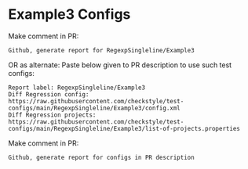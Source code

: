 # Example3 Configs
Make comment in PR:
```
Github, generate report for RegexpSingleline/Example3
```
OR as alternate:
Paste below given to PR description to use such test configs:
```
Report label: RegexpSingleline/Example3
Diff Regression config: https://raw.githubusercontent.com/checkstyle/test-configs/main/RegexpSingleline/Example3/config.xml
Diff Regression projects: https://raw.githubusercontent.com/checkstyle/test-configs/main/RegexpSingleline/Example3/list-of-projects.properties
```
Make comment in PR:
```
Github, generate report for configs in PR description
```
